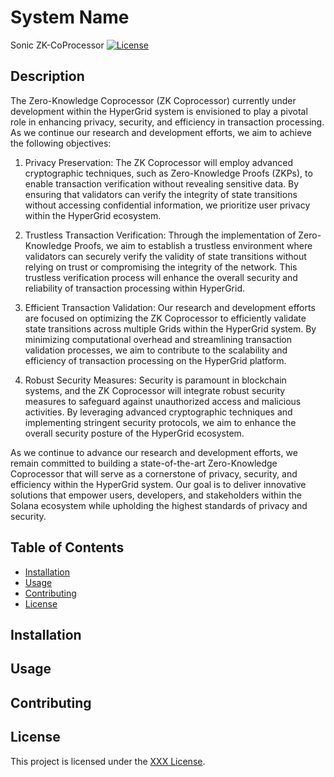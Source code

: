 # System Name

Sonic ZK-CoProcessor
[![License]()](LICENSE)

## Description

The Zero-Knowledge Coprocessor (ZK Coprocessor) currently under development within the HyperGrid system is envisioned to play a pivotal role in enhancing privacy, security, and efficiency in transaction processing. As we continue our research and development efforts, we aim to achieve the following objectives:

1. Privacy Preservation: The ZK Coprocessor will employ advanced cryptographic techniques, such as Zero-Knowledge Proofs (ZKPs), to enable transaction verification without revealing sensitive data. By ensuring that validators can verify the integrity of state transitions without accessing confidential information, we prioritize user privacy within the HyperGrid ecosystem.

2. Trustless Transaction Verification: Through the implementation of Zero-Knowledge Proofs, we aim to establish a trustless environment where validators can securely verify the validity of state transitions without relying on trust or compromising the integrity of the network. This trustless verification process will enhance the overall security and reliability of transaction processing within HyperGrid.

3. Efficient Transaction Validation: Our research and development efforts are focused on optimizing the ZK Coprocessor to efficiently validate state transitions across multiple Grids within the HyperGrid system. By minimizing computational overhead and streamlining transaction validation processes, we aim to contribute to the scalability and efficiency of transaction processing on the HyperGrid platform.

4. Robust Security Measures: Security is paramount in blockchain systems, and the ZK Coprocessor will integrate robust security measures to safeguard against unauthorized access and malicious activities. By leveraging advanced cryptographic techniques and implementing stringent security protocols, we aim to enhance the overall security posture of the HyperGrid ecosystem.

As we continue to advance our research and development efforts, we remain committed to building a state-of-the-art Zero-Knowledge Coprocessor that will serve as a cornerstone of privacy, security, and efficiency within the HyperGrid system. Our goal is to deliver innovative solutions that empower users, developers, and stakeholders within the Solana ecosystem while upholding the highest standards of privacy and security.

## Table of Contents

- [Installation](#installation)
- [Usage](#usage)
- [Contributing](#contributing)
- [License](#license)

## Installation



## Usage



## Contributing



## License

This project is licensed under the [XXX License](LICENSE).
